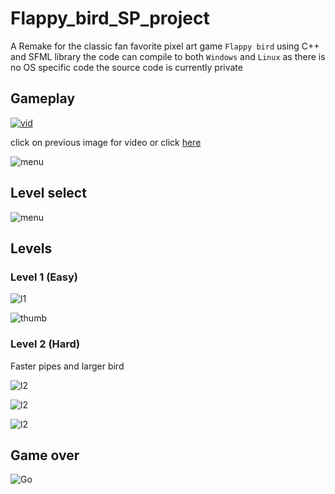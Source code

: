 # Flappy_bird_SP_project
A Remake for the classic fan favorite pixel art game `Flappy bird` using C++ and SFML library 
the code can compile to both `Windows` and `Linux` as there is no OS specific code
the source code is currently private

## Gameplay 
[![vid](https://github.com/Mohamed-Samy26/Flappy_bird_SP_project/blob/main/THumb.jpg)](https://www.youtube.com/watch?v=rDUfRAu-l10)

click on previous image for video or click [here](https://www.youtube.com/watch?v=rDUfRAu-l10&t=20s) 

![menu](https://github.com/Mohamed-Samy26/Flappy_bird_SP_project/blob/main/bandicam%202021-08-14%2006-58-08-769.jpg)

## Level select

![menu](https://github.com/Mohamed-Samy26/Flappy_bird_SP_project/blob/main/bandicam%202021-08-14%2006-58-28-554.jpg)

## Levels

### Level 1 (Easy)
![l1](https://github.com/Mohamed-Samy26/Flappy_bird_SP_project/blob/main/bandicam%202021-08-14%2006-58-39-031.jpg)

![thumb](https://github.com/Mohamed-Samy26/Flappy_bird_SP_project/blob/main/THumb.jpg)

### Level 2 (Hard)

Faster pipes and larger bird

![l2](https://github.com/Mohamed-Samy26/Flappy_bird_SP_project/blob/main/bandicam%202021-08-14%2006-59-22-339.jpg)

![l2](https://github.com/Mohamed-Samy26/Flappy_bird_SP_project/blob/main/bandicam%202021-08-14%2006-59-21-698.jpg)

![l2](https://github.com/Mohamed-Samy26/Flappy_bird_SP_project/blob/main/bandicam%202021-08-14%2006-58-49-365.jpg)

## Game over
![Go](https://github.com/Mohamed-Samy26/Flappy_bird_SP_project/blob/main/bandicam%202021-08-14%2006-06-03-731.jpg)
